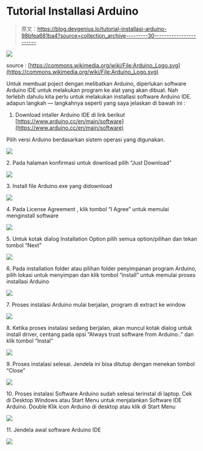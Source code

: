 # Tutorial Installasi Arduino

> 原文：<https://blog.devgenius.io/tutorial-installasi-arduino-98bfea681ba4?source=collection_archive---------30----------------------->

![](img/5ecda8ab580785b61c950c8b71946e49.png)

source : [https://commons.wikimedia.org/wiki/File:Arduino_Logo.svg](https://commons.wikimedia.org/wiki/File:Arduino_Logo.svg)

Untuk membuat poject dengan melibatkan Arduino, diperlukan software Arduino IDE untuk melakukan program ke alat yang akan dibuat. Nah terlebih dahulu kita perlu untuk melakukan installasi software Arduino IDE. adapun langkah — langkahnya seperti yang saya jelaskan di bawah ini :

1.  Download intaller Arduino IDE di link berikut [https://www.arduino.cc/en/main/software](https://www.arduino.cc/en/main/software)

Pilih versi Arduino berdasarkan sistem operasi yang digunakan.

![](img/805788b797a24d18fd23eea7256b01a8.png)

2\. Pada halaman konfirmasi untuk download pilih “Just Download”

![](img/503d8122905be7b4be44ce9bcf368eba.png)

3\. Install file Arduino.exe yang didownload

![](img/25353556b998e7f1e8dae1dedf0f08db.png)

4\. Pada License Agreement , klik tombol “I Agree” untuk memulai menginstall software

![](img/a3a4771c9b3acfa0cb442cc61a3e6542.png)

5\. Untuk kotak dialog Installation Option pilih semua option/pilihan dan tekan tombol “Next”

![](img/6e6b3b54dfc13eea12f9287179cedd33.png)

6\. Pada installation folder atau pilihan folder penyimpanan program Arduino, pilih lokasi untuk menyimpan dan klik tombol “install” untuk memulai proses installasi Arduino

![](img/341ed8b4d953515617625ea9bb608bf6.png)

7\. Proses instalasi Arduino mulai berjalan, program di extract ke window

![](img/8815f3e9b80715b8e58da086b6af3b27.png)

8\. Ketika proses instalasi sedang berjalan, akan muncul kotak dialog untuk install driver, centang pada opsi “Always trust software from Arduino..” dan klik tombol “Instal”

![](img/e752af9bd0b39b5546cc37e1c8ab720d.png)

9\. Proses instalasi selesai. Jendela ini bisa ditutup dengan menekan tombol “Close”

![](img/f7f1dfd2604176bc5cce86029fa96067.png)

10\. Proses instalasi Software Arduino sudah selesai terinstal di laptop. Cek di Desktop Windows atau Start Menu untuk menjalankan Software IDE Arduino. Double Klik icon Arduino di desktop atau klik di Start Menu

![](img/ea552d49c5b14380feb1886576c78293.png)

11\. Jendela awal software Arduino IDE

![](img/15667309479e2591f71f3bb590971e95.png)